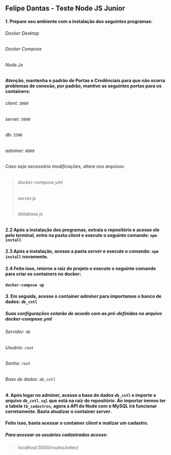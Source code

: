 ## Felipe Dantas - Teste Node JS Junior

#### 1. Prepare seu ambiente com a instalação dos seguintes programas:
###### Docker Desktop
###### Docker Compose
###### Node.Js

#### Atenção, mantenha o padrão de Portas e Credênciais para que não ocorra problemas de conexão, por padrão, mantive as seguintes portas para os containers:
###### client: `3000`
###### server: `5000`
###### db: `3306`
###### adminer: `8080`

###### Caso seja necessário modificações, altere nos arquivos: 
> ###### docker-compose.yml
> ###### server.js
> ###### database.js

#### 2.2 Após a instalação dos programas, extraia o repositório e acesse ele pelo terminal, entre na pasta *client* e execute o seguinte comando: ```npm install```

#### 2.3 Após a instalação, acesse a pasta *server* e execute o comando: ```npm install``` novamente.

#### 2.4 Feito isso, retorne a raíz do projeto e execute o seguinte comando para criar os containers no docker:
#### ```docker-compose up```
 
#### 3. Em seguida, acesse o container *adminer* para importamos o banco de dados: ``db_cntl`` 

##### Suas configurações estarão de acordo com as pré-definidas no arquivo **docker-compose.yml**
###### Servidor: `db`
###### Usuário: `root`
###### Senha: `root`
###### Base de dados: `db_cntl`

#### 4. Após logar no adminer, acesse a base de dados ``db_cntl`` e importe o arquivo ``db_cntl.sql`` que está na raíz do repositório. Ao importar iremos ter a tabela ``tb_cadastros``, agora a API do Node com o MySQL irá funcionar corretamente. Basta atualizar o container *server*.

#### Feito isso, basta acessar o container *client* e realizar um cadastro.

##### Para acessar os usuários cadastrados acesse:
> localhost:5000/routes/select




